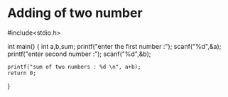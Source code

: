 # Adding of two number
#include<stdio.h>

int main()
{
    int a,b,sum;
    printf("enter the first number :");
    scanf("%d",&a);
    printf("enter second number :");
    scanf("%d",&b);

    printf("sum of two numbers : %d \n", a+b);
    return 0;
}
